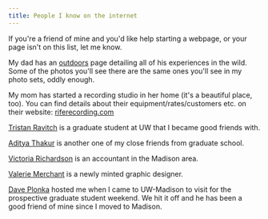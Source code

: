 ```yaml
---
title: People I know on the internet
---
```


If you're a friend of mine and you'd like help starting a webpage, or your page
isn't on this list, let me know.

My dad has an [outdoors][3] page detailing all of his experiences in the wild.
Some of the photos you'll see there are the same ones you'll see in my photo
sets, oddly enough.

My mom has started a recording studio in her home (it's a beautiful place,
too). You can find details about their equipment/rates/customers etc. on their
website: [riferecording.com][4]

[Tristan Ravitch][1] is a graduate student at UW that I became good friends
with.

[Aditya Thakur][7] is another one of my close friends from graduate school.

[Victoria Richardson][2] is an accountant in the Madison area.

[Valerie Merchant][5] is a newly minted graphic designer.

[Dave Plonka][6] hosted me when I came to UW-Madison to visit for the
prospective graduate student weekend. We hit it off and he has been a good
friend of mine since I moved to Madison.

 [1]: http://nochair.net
 [2]: http://accountabilityaccounting.com/
 [3]: http://dave.tycho.ws/Outdoors
 [4]: http://riferecording.com
 [5]: http://cargocollective.com/vmerch
 [6]: http://net.doit.wisc.edu/~plonka/
 [7]: http://pages.cs.wisc.edu/~adi/
